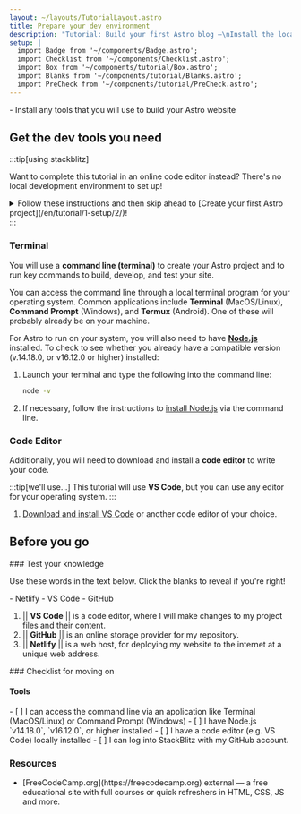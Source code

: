 ```yaml
---
layout: ~/layouts/TutorialLayout.astro
title: Prepare your dev environment
description: "Tutorial: Build your first Astro blog —\nInstall the local tools that you’ll need to complete the tutorial"
setup: |
  import Badge from '~/components/Badge.astro';
  import Checklist from '~/components/Checklist.astro';
  import Box from '~/components/tutorial/Box.astro';
  import Blanks from '~/components/tutorial/Blanks.astro';
  import PreCheck from '~/components/tutorial/PreCheck.astro';
---
```


<PreCheck>
  - Install any tools that you will use to build your Astro website
</PreCheck>

## Get the dev tools you need


    
:::tip[using stackblitz]

Want to complete this tutorial in an online code editor instead? There's no local development environment to set up!

<details>
<summary>
Follow these instructions and then skip ahead to [Create your first Astro project](/en/tutorial/1-setup/2/)!
</summary>
1. Sign in to [StackBlitz](https://stackblitz.com) using your GitHub credentials. This site will provide you with two different software tools that you will need to build your site:
 - A **code editor** (an alternative to locally-installed software like VS Code) where you will edit your files.
 - A **terminal pane** for running server commands.
</details>
:::

### Terminal

You will use a **command line (terminal)** to create your Astro project and to run key commands to build, develop, and test your site.

You can access the command line through a local terminal program for your operating system. Common applications include **Terminal** (MacOS/Linux), **Command Prompt** (Windows), and **Termux** (Android). One of these will probably already be on your machine. 

For Astro to run on your system, you will also need to have [**Node.js**](https://nodejs.org/en/) installed. To check to see whether you already have a compatible version (v.14.18.0, or v16.12.0 or higher) installed: 

1. Launch your terminal and type the following into the command line:

    ```sh
    node -v
    ```

2. If necessary, follow the instructions to [install Node.js](https://docs.npmjs.com/downloading-and-installing-node-js-and-npm) via the command line.

### Code Editor

Additionally, you will need to download and install a **code editor** to write your code. 

:::tip[we'll use...]
This tutorial will use **VS Code**, but you can use any editor for your operating system.
:::

1. [Download and install VS Code](https://code.visualstudio.com/#alt-downloads) or another code editor of your choice. 


## Before you go

<Box icon="question-mark">
### Test your knowledge

Use these words in the text below. Click the blanks to reveal if you're right!

<Blanks>
- Netlify
- VS Code
- GitHub
</Blanks>

1. || **VS Code** || is a code editor, where I will make changes to my project files and their content.
2. || **GitHub** || is an online storage provider for my repository.
3. || **Netlify** || is a web host, for deploying my website to the internet at a unique web address.
</Box>

<Box icon="check-list">
### Checklist for moving on

#### Tools
<Checklist>
- [ ] I can access the command line via an application like Terminal (MacOS/Linux) or Command Prompt (Windows)
- [ ] I have Node.js `v14.18.0`, `v16.12.0`, or higher installed
- [ ] I have a code editor (e.g. VS Code) locally installed

<Fragment slot="alternative">
- [ ] I can log into StackBlitz with my GitHub account.
</Fragment>
</Checklist>
</Box>


### Resources

- <p>[FreeCodeCamp.org](https://freecodecamp.org) <Badge>external</Badge> — a free educational site with full courses or quick refreshers in HTML, CSS, JS and more.</p>
